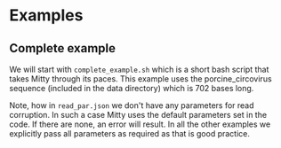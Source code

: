 Examples
========

Complete example
-------------

We will start with `complete_example.sh` which is a short bash script that takes Mitty through its paces. This example
uses the porcine_circovirus sequence (included in the data directory) which is 702 bases long.



Note, how in `read_par.json` we don't have any parameters for read corruption. In such a case Mitty uses the default
parameters set in the code. If there are none, an error will result. In all the other examples we explicitly pass
all parameters as required as that is good practice.

